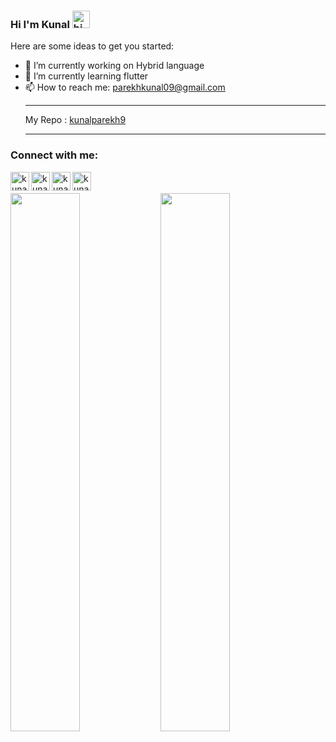 ###  Hi I'm Kunal <img src="https://user-images.githubusercontent.com/1303154/88677602-1635ba80-d120-11ea-84d8-d263ba5fc3c0.gif" width="28px" alt="hi">

Here are some ideas to get you started:

- 🔭 I’m currently working on Hybrid language
- 🌱 I’m currently learning flutter
- 📫 How to reach me: parekhkunal09@gmail.com </br><hr>
My Repo : <a href="https://github.com/kunalparekh9">kunalparekh9</a><hr>
### Connect with me:

<a href="#"> <img align="left" alt="kunalparekh9 | YouTube" width="30px" src="https://cdn.jsdelivr.net/npm/simple-icons@v3/icons/youtube.svg" /></a>
<a href="#"><img align="left" alt="kunalparekh9 | Twitter" width="30px" src="https://cdn.jsdelivr.net/npm/simple-icons@v3/icons/twitter.svg" /></a>
<a href="https://www.linkedin.com/in/kunal-parekh-4029311a5/"><img align="left" alt="kunalparekh9 | LinkedIn" width="30px" src="https://cdn.jsdelivr.net/npm/simple-icons@v3/icons/linkedin.svg" /></a>
<a href="https://www.instagram.com/_kunalparekh_/"><img align="left" alt="kunalparekh9 | Instagram" width="30px" src="https://cdn.jsdelivr.net/npm/simple-icons@v3/icons/instagram.svg" /></a>

<br />

<br/>
<section>
<img align="left" width="47%" src="https://github-readme-stats.vercel.app/api?username=kunalparekh9&show_icons=true&theme=radical "/>

<img align="left"  width="47%" src="https://github-readme-stats.vercel.app/api/top-langs/?username=kunalparekh9&layout=compact)](https://github.com/anuraghazra/github-readme-stats "/>
<section/>


